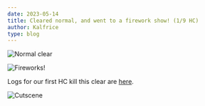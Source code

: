 ```yaml
---
date: 2023-05-14
title: Cleared normal, and went to a firework show! (1/9 HC)
author: Kalfrice
type: blog
---
```


![Normal clear](/posts/2023-05-14-neltharion-again/sarkareth.jpeg)

![Fireworks!](/posts/2023-05-14-neltharion-again/fireworks.jpeg)

Logs for our first HC kill this clear are [here](https://www.warcraftlogs.com/reports/3QcnzGPVbFwmXhR9#fight=last).

<!--more-->

![Cutscene](/posts/2023-05-14-neltharion-again/cutscene.jpeg)